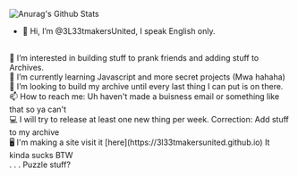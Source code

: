![Anurag's Github Stats](https://github-readme-stats.vercel.app/api?username=3L33tmakersUnited&show_icons=true&theme=tokyonight)
<br>
- 👋 Hi, I’m @3L33tmakersUnited, I speak English only.
<br>
 👀 I’m interested in building stuff to prank friends and adding stuff to Archives. 
<br>
 🌱 I’m currently learning Javascript and more secret projects (Mwa hahaha)
<br>
 💞️ I’m looking to build my archive until every last thing I can put is on there. 
<br>
 📫 How to reach me: Uh haven't made a buisness email or something like that so ya can't
<br>
 💻 I will try to release at least one new thing per week. Correction: Add stuff to my archive
<br>
 🖥 I'm making a site visit it [here](https://3l33tmakersunited.github.io) It kinda sucks BTW
<br>
  . . . Puzzle stuff?
<br>
<!---
3L33tmakersUnited/3L33tmakersUnited is a ✨ special ✨ repository because its `README.md` (this file) appears on your GitHub profile.
You can click the Preview link to take a look at your changes.
--->
